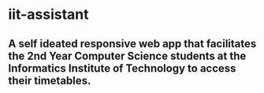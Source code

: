 # iit-assistant

## A self ideated responsive web app that facilitates the 2nd Year Computer Science students at the Informatics Institute of Technology to access their timetables.

